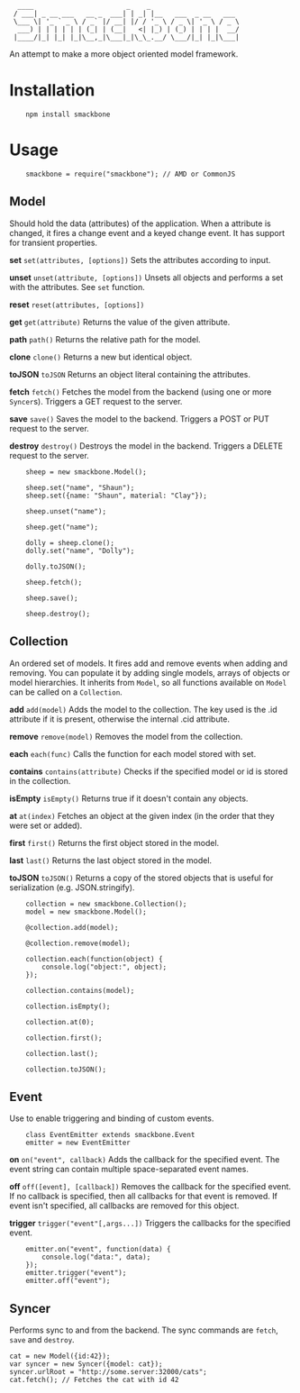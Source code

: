 	  ____                       _    _                      
	 / ___| _ __ ___   __ _  ___| | _| |__   ___  _ __   ___
	 \___ \| '_ ` _ \ / _` |/ __| |/ / '_ \ / _ \| '_ \ / _ \
	  ___) | | | | | | (_| | (__|   <| |_) | (_) | | | |  __/
	 |____/|_| |_| |_|\__,_|\___|_|\_\_.__/ \___/|_| |_|\___|

An attempt to make a more object oriented model framework.

# Installation

		npm install smackbone

# Usage
		smackbone = require("smackbone"); // AMD or CommonJS

## Model
Should hold the data (attributes) of the application. When a attribute is changed, it fires a change event and a keyed change event. It has support for transient properties.

**set** `set(attributes, [options])`
Sets the attributes according to input.

**unset** `unset(attribute, [options])`
Unsets all objects and performs a set with the attributes. See `set` function.

**reset** `reset(attributes, [options])`

**get** `get(attribute)`
Returns the value of the given attribute.

**path** `path()`
Returns the relative path for the model.

**clone** `clone()`
Returns a new but identical object.

**toJSON** `toJSON`
Returns an object literal containing the attributes.

**fetch** `fetch()`
Fetches the model from the backend (using one or more `Syncer`s). Triggers a GET request to the server.

**save** `save()`
Saves the model to the backend. Triggers a POST or PUT request to the server.

**destroy** `destroy()`
Destroys the model in the backend. Triggers a DELETE request to the server.

		sheep = new smackbone.Model();

		sheep.set("name", "Shaun");
		sheep.set({name: "Shaun", material: "Clay"});

		sheep.unset("name");

		sheep.get("name");

		dolly = sheep.clone();
		dolly.set("name", "Dolly");

		dolly.toJSON();

		sheep.fetch();

		sheep.save();

		sheep.destroy();

## Collection
An ordered set of models. It fires add and remove events when adding and removing. You can populate it by adding single models, arrays of objects or model hierarchies. It inherits from `Model`, so all functions available on `Model` can be called on a `Collection`.

**add** `add(model)`
Adds the model to the collection. The key used is the .id attribute if it is present, otherwise the internal .cid attribute.

**remove** `remove(model)`
Removes the model from the collection.

**each** `each(func)`
Calls the function for each model stored with set.

**contains** `contains(attribute)`
Checks if the specified model or id is stored in the collection.

**isEmpty** `isEmpty()`
Returns true if it doesn't contain any objects.

**at** `at(index)`
Fetches an object at the given index (in the order that they were set or added).

**first** `first()`
Returns the first object stored in the model.

**last** `last()`
Returns the last object stored in the model.

**toJSON** `toJSON()`
Returns a copy of the stored objects that is useful for serialization (e.g. JSON.stringify).

		collection = new smackbone.Collection();
		model = new smackbone.Model();

		@collection.add(model);

		@collection.remove(model);

		collection.each(function(object) {
			console.log("object:", object);
		});

		collection.contains(model);

		collection.isEmpty();

		collection.at(0);

		collection.first();

		collection.last();

		collection.toJSON();

## Event
Use to enable triggering and binding of custom events.

		class EventEmitter extends smackbone.Event
		emitter = new EventEmitter


**on** `on("event", callback)`
Adds the callback for the specified event. The event string can contain multiple space-separated event names.


**off** `off([event], [callback])`
Removes the callback for the specified event. If no callback is specified, then all callbacks for that event is removed. If event isn't specified, all callbacks are removed for this object.

**trigger** `trigger("event"[,args...])`
Triggers the callbacks for the specified event.

		emitter.on("event", function(data) {
			console.log("data:", data);
		});
		emitter.trigger("event");
		emitter.off("event");

## Syncer
Performs sync to and from the backend. The sync commands are `fetch`, `save` and `destroy`.

	cat = new Model({id:42});
	var syncer = new Syncer({model: cat});
	syncer.urlRoot = "http://some.server:32000/cats";
	cat.fetch(); // Fetches the cat with id 42
